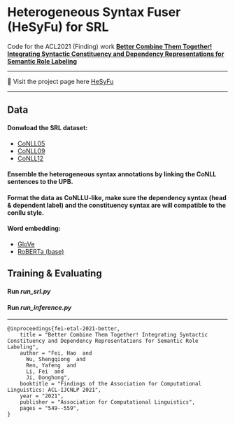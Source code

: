 # Heterogeneous Syntax Fuser (HeSyFu) for SRL


Code for the ACL2021 (Finding) work [**Better Combine Them Together! Integrating Syntactic Constituency and Dependency Representations for Semantic Role Labeling**](https://aclanthology.org/2021.findings-acl.49/)

---------

🎉 Visit the project page here [HeSyFu](https://haofei.vip/HeSyFu-SRL/)

---------


## Data

#### Donwload the SRL dataset:
* [CoNLL05](https://www.cs.upc.edu/˜srlconll/soft.html)
* [CoNLL09](https://catalog.ldc.upenn.edu/LDC2012T03)
* [CoNLL12](https://catalog.ldc.upenn.edu/LDC2013T19)


#### Ensemble the heterogeneous syntax annotations by linking the CoNLL sentences to the UPB. 

#### Format the data as CoNLLU-like, make sure the dependency syntax (head & dependent label) and the constituency syntax are will compatible to the conllu style.


#### Word embedding:
* [GloVe](https://github.com/stanfordnlp/GloVe)
* [RoBERTa (base)](https://github.com/pytorch/fairseq/tree/master/examples/RoBERTa)



## Training & Evaluating


#### Run _run_srl.py_

#### Run _run_inference.py_


***

```
@inproceedings{fei-etal-2021-better,
    title = "Better Combine Them Together! Integrating Syntactic Constituency and Dependency Representations for Semantic Role Labeling",
    author = "Fei, Hao  and
      Wu, Shengqiong  and
      Ren, Yafeng  and
      Li, Fei  and
      Ji, Donghong",
    booktitle = "Findings of the Association for Computational Linguistics: ACL-IJCNLP 2021",
    year = "2021",
    publisher = "Association for Computational Linguistics",
    pages = "549--559",
}
